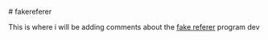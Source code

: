 <p># fakereferer</p>
<p>This is where i will be adding comments about the <a href="https://fakereferer.com">fake referer</a> program dev</p>

